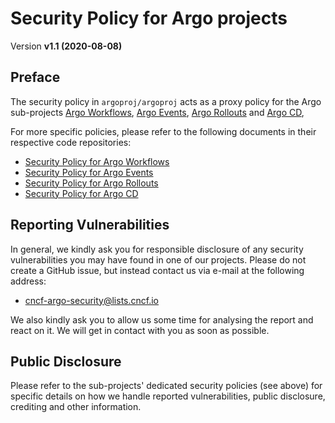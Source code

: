 # Security Policy for Argo projects

Version **v1.1 (2020-08-08)**

## Preface

The security policy in `argoproj/argoproj` acts as a proxy policy for the Argo
sub-projects
[Argo Workflows](https://github.com/argoproj/argo-workflows),
[Argo Events](https://github.com/argoproj/argo-events),
[Argo Rollouts](https://github.com/argoproj/argo-rollouts) and
[Argo CD](https://github.com/argoproj/argo-cd),

For more specific policies, please refer to the following documents in their
respective code repositories:

* [Security Policy for Argo Workflows](https://github.com/argoproj/argo-workflows/blob/master/SECURITY.md)
* [Security Policy for Argo Events](https://github.com/argoproj/argo-events/blob/master/SECURITY.md)
* [Security Policy for Argo Rollouts](https://github.com/argoproj/argo-rollouts/blob/master/docs/security.md)
* [Security Policy for Argo CD](https://github.com/argoproj/argo-cd/blob/master/SECURITY.md)

## Reporting Vulnerabilities

In general, we kindly ask you for responsible disclosure of any security
vulnerabilities you may have found in one of our projects. Please do not create
a GitHub issue, but instead contact us via e-mail at the following address:

* cncf-argo-security@lists.cncf.io

We also kindly ask you to allow us some time for analysing the report and react
on it. We will get in contact with you as soon as possible.

## Public Disclosure

Please refer to the sub-projects' dedicated security policies (see above) for
specific details on how we handle reported vulnerabilities, public disclosure,
crediting and other information.
